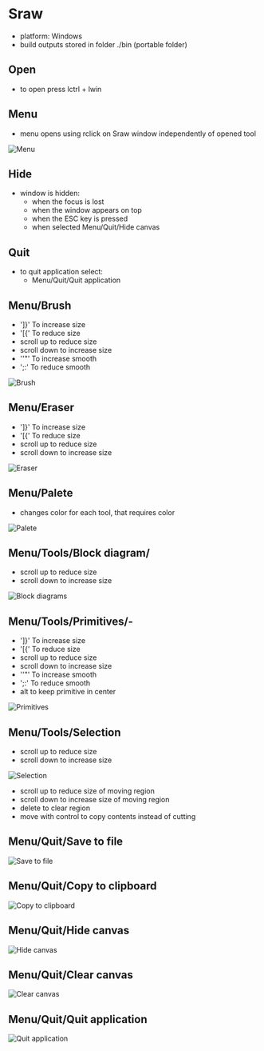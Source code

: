 # Sraw
- platform: Windows
- build outputs stored in folder ./bin (portable folder)
## Open
- to open press lctrl + lwin
## Menu
- menu opens using rclick on Sraw window independently of opened tool

![Menu](./Thumbnails/Menu.png)

## Hide
- window is hidden: 
    - when the focus is lost 
    - when the window appears on top 
    - when the ESC key is pressed 
    - when selected Menu/Quit/Hide canvas

## Quit
- to quit application select: 
    - Menu/Quit/Quit application



## Menu/Brush
- ']}' To increase size
- '[{' To reduce size
- scroll up to reduce size
- scroll down to increase size
- ''"' To increase smooth
- ';:' To reduce smooth

![Brush](./Thumbnails/Brush.gif)

## Menu/Eraser
- ']}' To increase size
- '[{' To reduce size
- scroll up to reduce size
- scroll down to increase size

![Eraser](./Thumbnails/Eraser.gif)

## Menu/Palete
- changes color for each tool, that requires color

![Palete](./Thumbnails/Palete.gif)

## Menu/Tools/Block diagram/
- scroll up to reduce size
- scroll down to increase size

![Block diagrams](./Thumbnails/BlockDiagram.gif)

## Menu/Tools/Primitives/-
- ']}' To increase size
- '[{' To reduce size
- scroll up to reduce size
- scroll down to increase size
- ''"' To increase smooth
- ';:' To reduce smooth
- alt to keep primitive in center

![Primitives](./Thumbnails/Selection.gif)

## Menu/Tools/Selection
- scroll up to reduce size
- scroll down to increase size

![Selection](./Thumbnails/Selection.gif)

- scroll up to reduce size of moving region
- scroll down to increase size of moving region
- delete to clear region
- move with control to copy contents instead of cutting

## Menu/Quit/Save to file
![Save to file](./Thumbnails/SaveToFile.gif)

## Menu/Quit/Copy to clipboard
![Copy to clipboard](./Thumbnails/CopyToClipboard.gif)

## Menu/Quit/Hide canvas
![Hide canvas](./Thumbnails/HideCanvas.gif)

## Menu/Quit/Clear canvas
![Clear canvas](./Thumbnails/ClearCanvas.gif)

## Menu/Quit/Quit application
![Quit application](./Thumbnails/Quit.gif)